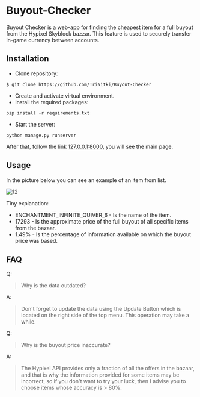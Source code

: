 # Buyout-Checker

Buyout Checker is a web-app for finding the cheapest item for a full buyout from the Hypixel Skyblock bazzar. This feature is used to securely transfer in-game currency between accounts.

## Installation

+ Clone repository: 
```
$ git clone https://github.com/TriNitki/Buyout-Checker
```
+ Create and activate virtual environment.
+ Install the required packages: 
```
pip install -r requirements.txt
```
+ Start the server:
```
python manage.py runserver
```

After that, follow the link [127.0.0.1:8000](http://127.0.0.1:8000), you will see the main page.

## Usage
In the picture below you can see an example of an item from list.

![12](https://user-images.githubusercontent.com/115486555/220753420-df179114-2eb4-4bb8-870a-8085d83d4ed2.png)

Tiny explanation:
+ ENCHANTMENT_INFINITE_QUIVER_6 - Is the name of the item.
+ 17293 - Is the approximate price of the full buyout of all specific items from the bazaar.
+ 1.49% - Is the percentage of information available on which the buyout price was based.

## FAQ
Q: 
> Why is the data outdated?

A:
> Don't forget to update the data using the Update Button which is located on the right side of the top menu. This operation may take a while.


Q:
> Why is the buyout price inaccurate?

A:

> The Hypixel API provides only a fraction of all the offers in the bazaar, and that is why the information provided for some items may be incorrect, 
so if you don't want to try your luck, then I advise you to choose items whose accuracy is > 80%.
